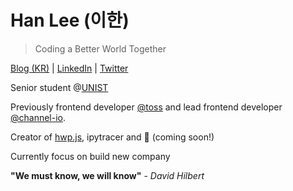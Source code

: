 # Han Lee (이한)
> Coding a Better World Together

[Blog (KR)](https://blog.hanlee.io) | [LinkedIn](https://www.linkedin.com/in/hahnl/) | [Twitter](https://twitter.com/hanleedev)

Senior student @[UNIST](https://www.unist.ac.kr/)

Previously frontend developer [@toss](https://github.com/toss) and lead frontend developer [@channel-io](https://github.com/channel-io).

Creator of [hwp.js](https://github.com/hahnlee/hwp.js), ipytracer and 🤫 (coming soon!)

Currently focus on build new company

**"We must know, we will know"** - *David Hilbert*
